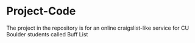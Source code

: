 # Project-Code

The project in the repository is for an online craigslist-like service for CU Boulder students called Buff List
